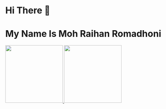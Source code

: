 # Hi  There 👋
# My Name Is Moh Raihan Romadhoni 

<!--
**raihan-doni16/raihan-doni16** is a ✨ _special_ ✨ repository because its `README.md` (this file) appears on your GitHub profile.

Here are some ideas to get you started:

- 🔭 I’m currently working on ...
- 🌱 I’m currently learning ...
- 👯 I’m looking to collaborate on ...
- 🤔 I’m looking for help with ...
- 💬 Ask me about ...
- 📫 How to reach me: ...
- 😄 Pronouns: ...
- ⚡ Fun fact: ...
-->
<p align="left">
<a href="https://github.com/raihan-doni16">
  <img height="180em" src="https://github-readme-stats-eight-theta.vercel.app/api?username=raihan-doni16&show_icons=true&theme=algolia&include_all_commits=true&count_private=true"/>
  <img height="180em" src="https://github-readme-stats-eight-theta.vercel.app/api/top-langs/?username=raihan-doni16&layout=compact&langs_count=8&theme=algolia"/>
</a>
</p>
